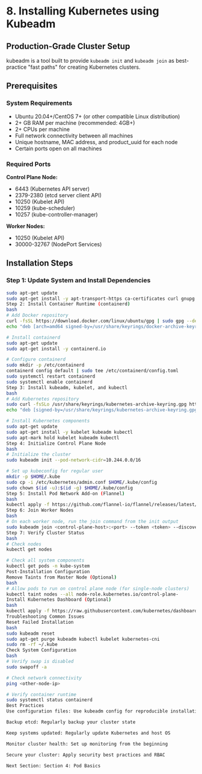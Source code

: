 # 8. Installing Kubernetes using Kubeadm

## Production-Grade Cluster Setup

kubeadm is a tool built to provide `kubeadm init` and `kubeadm join` as best-practice "fast paths" for creating Kubernetes clusters.

## Prerequisites

### System Requirements
- Ubuntu 20.04+/CentOS 7+ (or other compatible Linux distribution)
- 2+ GB RAM per machine (recommended: 4GB+)
- 2+ CPUs per machine
- Full network connectivity between all machines
- Unique hostname, MAC address, and product_uuid for each node
- Certain ports open on all machines

### Required Ports
**Control Plane Node:**
- 6443 (Kubernetes API server)
- 2379-2380 (etcd server client API)
- 10250 (Kubelet API)
- 10259 (kube-scheduler)
- 10257 (kube-controller-manager)

**Worker Nodes:**
- 10250 (Kubelet API)
- 30000-32767 (NodePort Services)

## Installation Steps

### Step 1: Update System and Install Dependencies
```bash
sudo apt-get update
sudo apt-get install -y apt-transport-https ca-certificates curl gnupg lsb-release
Step 2: Install Container Runtime (containerd)
bash
# Add Docker repository
curl -fsSL https://download.docker.com/linux/ubuntu/gpg | sudo gpg --dearmor -o /usr/share/keyrings/docker-archive-keyring.gpg
echo "deb [arch=amd64 signed-by=/usr/share/keyrings/docker-archive-keyring.gpg] https://download.docker.com/linux/ubuntu $(lsb_release -cs) stable" | sudo tee /etc/apt/sources.list.d/docker.list > /dev/null

# Install containerd
sudo apt-get update
sudo apt-get install -y containerd.io

# Configure containerd
sudo mkdir -p /etc/containerd
containerd config default | sudo tee /etc/containerd/config.toml
sudo systemctl restart containerd
sudo systemctl enable containerd
Step 3: Install kubeadm, kubelet, and kubectl
bash
# Add Kubernetes repository
sudo curl -fsSLo /usr/share/keyrings/kubernetes-archive-keyring.gpg https://packages.cloud.google.com/apt/doc/apt-key.gpg
echo "deb [signed-by=/usr/share/keyrings/kubernetes-archive-keyring.gpg] https://apt.kubernetes.io/ kubernetes-xenial main" | sudo tee /etc/apt/sources.list.d/kubernetes.list

# Install Kubernetes components
sudo apt-get update
sudo apt-get install -y kubelet kubeadm kubectl
sudo apt-mark hold kubelet kubeadm kubectl
Step 4: Initialize Control Plane Node
bash
# Initialize the cluster
sudo kubeadm init --pod-network-cidr=10.244.0.0/16

# Set up kubeconfig for regular user
mkdir -p $HOME/.kube
sudo cp -i /etc/kubernetes/admin.conf $HOME/.kube/config
sudo chown $(id -u):$(id -g) $HOME/.kube/config
Step 5: Install Pod Network Add-on (Flannel)
bash
kubectl apply -f https://github.com/flannel-io/flannel/releases/latest/download/kube-flannel.yml
Step 6: Join Worker Nodes
bash
# On each worker node, run the join command from the init output
sudo kubeadm join <control-plane-host>:<port> --token <token> --discovery-token-ca-cert-hash <hash>
Step 7: Verify Cluster Status
bash
# Check nodes
kubectl get nodes

# Check all system components
kubectl get pods -n kube-system
Post-Installation Configuration
Remove Taints from Master Node (Optional)
bash
# Allow pods to run on control plane node (for single-node clusters)
kubectl taint nodes --all node-role.kubernetes.io/control-plane-
Install Kubernetes Dashboard (Optional)
bash
kubectl apply -f https://raw.githubusercontent.com/kubernetes/dashboard/v2.7.0/aio/deploy/recommended.yaml
Troubleshooting Common Issues
Reset Failed Installation
bash
sudo kubeadm reset
sudo apt-get purge kubeadm kubectl kubelet kubernetes-cni
sudo rm -rf ~/.kube
Check System Configuration
bash
# Verify swap is disabled
sudo swapoff -a

# Check network connectivity
ping <other-node-ip>

# Verify container runtime
sudo systemctl status containerd
Best Practices
Use configuration files: Use kubeadm config for reproducible installations

Backup etcd: Regularly backup your cluster state

Keep systems updated: Regularly update Kubernetes and host OS

Monitor cluster health: Set up monitoring from the beginning

Secure your cluster: Apply security best practices and RBAC

Next Section: Section 4: Pod Basics
